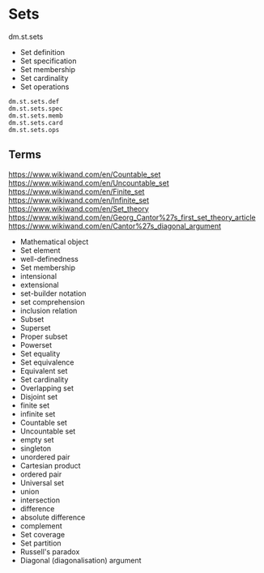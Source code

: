 # Sets

dm.st.sets
- Set definition
- Set specification
- Set membership
- Set cardinality
- Set operations


```
dm.st.sets.def
dm.st.sets.spec
dm.st.sets.memb
dm.st.sets.card
dm.st.sets.ops
```


## Terms

https://www.wikiwand.com/en/Countable_set
https://www.wikiwand.com/en/Uncountable_set
https://www.wikiwand.com/en/Finite_set
https://www.wikiwand.com/en/Infinite_set
https://www.wikiwand.com/en/Set_theory
https://www.wikiwand.com/en/Georg_Cantor%27s_first_set_theory_article
https://www.wikiwand.com/en/Cantor%27s_diagonal_argument


- Mathematical object
- Set element
- well-definedness
- Set membership
- intensional
- extensional
- set-builder notation
- set comprehension
- inclusion relation
- Subset
- Superset
- Proper subset
- Powerset
- Set equality
- Set equivalence
- Equivalent set
- Set cardinality
- Overlapping set
- Disjoint set
- finite set
- infinite set
- Countable set
- Uncountable set
- empty set
- singleton
- unordered pair
- Cartesian product
- ordered pair
- Universal set
- union
- intersection
- difference
- absolute difference
- complement
- Set coverage
- Set partition
- Russell's paradox
- Diagonal (diagonalisation) argument
